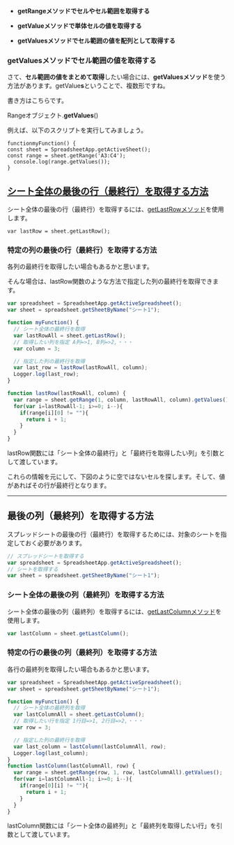 - **getRangeメソッドでセルやセル範囲を取得する**

- **getValueメソッドで単体セルの値を取得する**
- **getValuesメソッドでセル範囲の値を配列として取得する**

### **getValuesメソッドでセル範囲の値を取得する**

さて、**セル範囲の値をまとめて取得**したい場合には、**getValuesメソッド**を使う方法があります。getValue**s**ということで、複数形ですね。

書き方はこちらです。

Rangeオブジェクト.**getValues**()

例えば、以下のスクリプトを実行してみましょう。

    functionmyFunction() {
    const sheet = SpreadsheetApp.getActiveSheet();
    const range = sheet.getRange('A3:C4');
      console.log(range.getValues());
    }


## [シート全体の最後の行（最終行）を取得する方法](https://yokonoji.work/gas-get-last-row)

シート全体の最後の行（最終行）を取得するには、[getLastRowメソッド](https://developers.google.com/apps-script/reference/spreadsheet/sheet#getlastrow)を使用します。

```
var lastRow = sheet.getLastRow();
```

### 特定の列の最後の行（最終行）を取得する方法

各列の最終行を取得したい場合もあるかと思います。

そんな場合は、lastRow関数のような方法で指定した列の最終行を取得できます。

```js
var spreadsheet = SpreadsheetApp.getActiveSpreadsheet();
var sheet = spreadsheet.getSheetByName("シート1");

function myFunction() {
  // シート全体の最終行を取得
  var lastRowAll = sheet.getLastRow();
  // 取得したい列を指定 A列=>1, B列=>2,・・・
  var column = 3;

  // 指定した列の最終行を取得
  var last_row = lastRow(lastRowAll, column);
  Logger.log(last_row);
}

function lastRow(lastRowAll, column) {
  var range = sheet.getRange(1, column, lastRowAll, column).getValues();
  for(var i=lastRowAll-1; i>=0; i--){
    if(range[i][0] != ""){
      return i + 1;
    }
  }
}
```

lastRow関数には「シート全体の最終行」と「最終行を取得したい列」を引数として渡しています。

これらの情報を元にして、下図のように空ではないセルを探します。そして、値があればその行が最終行となります。

---

## 最後の列（最終列）を取得する方法

スプレッドシートの最後の行（最終行）を取得するためには、対象のシートを指定しておく必要があります。

```js
// スプレッドシートを取得する
var spreadsheet = SpreadsheetApp.getActiveSpreadsheet();
// シートを取得する
var sheet = spreadsheet.getSheetByName("シート1");
```

### シート全体の最後の列（最終列）を取得する方法

シート全体の最後の列（最終列）を取得するには、[getLastColumnメソッド](https://developers.google.com/apps-script/reference/spreadsheet/sheet#getlastcolumn)を使用します。

```js
var lastColumn = sheet.getLastColumn();
```

### 特定の行の最後の列（最終列）を取得する方法

各行の最終列を取得したい場合もあるかと思います。

```js
var spreadsheet = SpreadsheetApp.getActiveSpreadsheet();
var sheet = spreadsheet.getSheetByName("シート1");

function myFunction() {
  // シート全体の最終列を取得
  var lastColumnAll = sheet.getLastColumn();
  // 取得したい行を指定 1行目=>1, 2行目=>2,・・・
  var row = 3;

  // 指定した列の最終行を取得
  var last_column = lastColumn(lastColumnAll, row);
  Logger.log(last_column);
}
function lastColumn(lastColumnAll, row) {
  var range = sheet.getRange(row, 1, row, lastColumnAll).getValues();
  for(var i=lastColumnAll-1; i>=0; i--){
    if(range[0][i] != ""){
      return i + 1;
    }
  }
}
```

lastColumn関数には「シート全体の最終列」と「最終列を取得したい行」を引数として渡しています。
